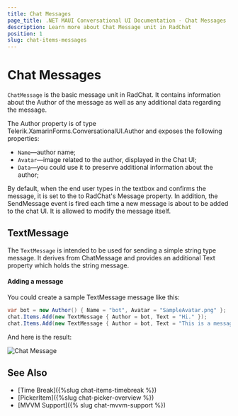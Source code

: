 ```yaml
---
title: Chat Messages
page_title: .NET MAUI Conversational UI Documentation - Chat Messages
description: Learn more about Chat Message unit in RadChat
position: 1
slug: chat-items-messages
---
```


# Chat Messages 

`ChatMessage` is the basic message unit in RadChat. It contains information about the Author of the message as well as any additional data regarding the message.  

The Author property is of type Telerik.XamarinForms.ConversationalUI.Author and exposes the following properties:

* `Name`&mdash;author name;
* `Avatar`&mdash;image related to the author, displayed in the Chat UI;
* `Data`&mdash;you could use it to preserve additional information about the author;

By default, when the end user types in the textbox and confirms the message, it is set to the to RadChat's Message property. In addition, the SendMessage event is fired each time a new message is about to be added to the chat UI. It is allowed to modify the message itself.

## TextMessage

The `TextMessage` is intended to be used for sending a simple string type message. It derives from ChatMessage and provides an additional Text property which holds the string message. 

#### Adding a message

You could create a sample TextMessage message like this:

```C#
var bot = new Author() { Name = "bot", Avatar = "SampleAvatar.png" };
chat.Items.Add(new TextMessage { Author = bot, Text = "Hi." });
chat.Items.Add(new TextMessage { Author = bot, Text = "This is a message." });
```

And here is the result:

![Chat Message](images/)

## See Also

- [Time Break]({%slug chat-items-timebreak %})
- [PickerItem]({%slug chat-picker-overview %})
- [MVVM Support]({% slug chat-mvvm-support %})